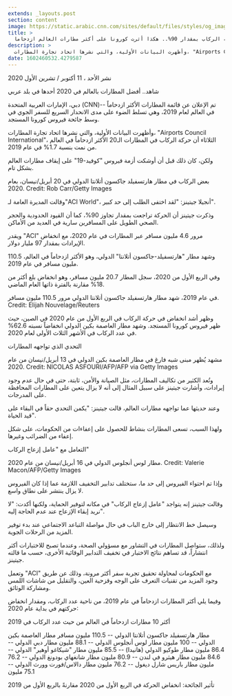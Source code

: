 ```yaml
--- 
extends: _layouts.post 
section: content 
image: https://static.arabic.cnn.com/sites/default/files/styles/og_image_v1/public/2020/10/11/images/200518191748-atlanta-airport-2020.jpg?itok=Y9-qSot9 
title: > 
  هبوط حركة الركاب بمقدار 90%.. هكذا أثرت كورونا على أكثر مطارات العالم ازدحاما 
description: > 
  وأظهرت البيانات الأولية، والتي نشرها اتحاد تجارة المطارات، "Airports Council International"، الثلاثاء أن حركة الركاب في المطارات الـ20 الأكثر ازدحاماً في العالم من نمت بنسبة 1.7% في عام 2019.بعض الركاب في مطار هارتسفيلد جاكسون أتلانتا الدولي في 20 أبريل/نيسان، بعام 2020. Credit: Rob Carr/Getty Imagesوقالت المديرة العامة لـ"ACI World"، أنجيلا جيتينز: "لقد اختفى الطلب إلى حد كبير".ويقدر "ACI" مرور 4.6 مليون مسافر عبر المطارات في عام 2020، مع انخفاض الإيرادات بمقدار 97 مليار دولار.Credit: Elijah Nouvelage/Reutersوظهر أشد انخفاض في حركة الركاب في الربع الأول من عام 2020 في الصين، حيث ظهر فيروس كورونا المستجد.وقالت جيتينز إنه يتواجد "عامل إزعاج الركاب" في مكانه لتوفير الحماية، ولكنها أكدت: "لا نريد إبقاء الإزعاج عند عدم الحاجة إليه". 
date: 1602460532.4279587 
--- 
```

نشر الأحد ، 11 أكتوبر / تشرين الأول 2020

شاهد.. أفضل المطارات بالعالم في 2020 أحدها في بلد عربي

دبي، الإمارات العربية المتحدة (CNN)-- تم الإعلان عن قائمة المطارات الأكثر ازدحاماً في العالم لعام 2019، وهي تسلط الضوء على مدى الانحدار السريع للسفر الجوي في وسط جائحة فيروس كورونا المستجد.

وأظهرت البيانات الأولية، والتي نشرها اتحاد تجارة المطارات، "Airports Council International"، الثلاثاء أن حركة الركاب في المطارات الـ20 الأكثر ازدحاماً في العالم من نمت بنسبة 1.7% في عام 2019.

ولكن، كان ذلك قبل أن أوشكت أزمة فيروس "كوفيد-19" على إيقاف مطارات العالم بشكل تام.

بعض الركاب في مطار هارتسفيلد جاكسون أتلانتا الدولي في 20 أبريل/نيسان، بعام 2020. Credit: Rob Carr/Getty Images

وقالت المديرة العامة لـ"ACI World"، أنجيلا جيتينز: "لقد اختفى الطلب إلى حد كبير".

وذكرت جيتينز أن الحركة تراجعت بمقدار تجاوز 90%، كما أن القيود الحدودية والحجر الصحي الطويل على المسافرين سارية في العديد من الأماكن.

ويقدر "ACI" مرور 4.6 مليون مسافر عبر المطارات في عام 2020، مع انخفاض الإيرادات بمقدار 97 مليار دولار.

وشهد مطار "هارتسفيلد-جاكسون أتلانتا" الدولي، وهو الأكثر ازدحاماً في العالم، 110.5 مليون مسافر في عام 2019.

وفي الربع الأول من 2020، سجل المطار 20.7 مليون مسافر، وهو انخفاض بلغ أكثر من 18% مقارنة بالفترة ذاتها العام الماضي.

في عام 2019، شهد مطار هارتسفيلد جاكسون أتلانتا الدولي مرور 110.5 مليون مسافر. Credit: Elijah Nouvelage/Reuters

وظهر أشد انخفاض في حركة الركاب في الربع الأول من عام 2020 في الصين، حيث ظهر فيروس كورونا المستجد. وشهد مطار العاصمة بكين الدولي انخفاضاً نسبته 62.6% في عدد الركاب في الأشهر الثلاث الأولى لعام 2020.

التحدي الذي تواجهه المطارات

مشهد يُظهر مبنى شبه فارغ في مطار العاصمة بكين الدولي في 13 أبريل/نيسان من عام 2020. Credit: NICOLAS ASFOURI/AFP/AFP via Getty Images

وتُعد الكثير من تكاليف المطارات، مثل الصيانة والأمن، ثابتة، حتى في حال عدم وجود إيرادات، وأشارت جيتينز على سبيل المثال إلى أنه لا يزال يتعين على المطارات المحافظة على المدرجات.

وعند حديثها عما تواجهه مطارات العالم، قالت جيتينز: "يكمن التحدي حقاً في البقاء على قيد الحياة".

ولهذا السبب، تسعى المطارات بنشاط للحصول على إعفاءات من الحكومات، على شكل إعفاء من الضرائب وغيرها.

التعامل مع "عامل إزعاج الركاب"

مطار لوس أنجلوس الدولي في 16 أبريل/نيسان من عام 2020. Credit: Valerie Macon/AFP/Getty Images

وإذا تم احتواء الفيروس إلى حد ما، ستختلف تدابير التخفيف اللازمة عما إذا كان الفيروس لا يزال ينتشر على نطاق واسع.

وقالت جيتينز إنه يتواجد "عامل إزعاج الركاب" في مكانه لتوفير الحماية، ولكنها أكدت: "لا نريد إبقاء الإزعاج عند عدم الحاجة إليه".

وسيصل خط الانتظار إلى خارج الباب في حال مواصلة التباعد الاجتماعي عند بدء توفير المزيد من الرحلات الجوية.

ولذلك، ستواصل المطارات في التشاور مع مسؤولي الصحة، وعندما تصبح للاختبارات أكثر انتشاراً، قد تساهم نتائج الاختبار في تخفيف التدابير الوقائية الأخرى، حسب ما قالته جيتينز.

وتعمل "ACI" مع الحكومات لمحاولة تحقيق تجربة سفر أكثر مرونة، وذلك عن طريق وجود المزيد من تقنيات التعرف على الوجه وقزحية العين، والتقليل من شاشات اللمس ومشاركة الوثائق.

وفيما يلي أكثر المطارات ازدحاماً في عام 2019، من ناحية عدد الركاب، ومقدار انخفاض حركتهم في بداية عام 2020:

أكثر 10 مطارات ازدحاماً في العالم من حيث عدد الركاب في 2019

مطار هارتسفيلد جاكسون أتلانتا الدولي -- 110.5 مليون مسافر مطار العاصمة بكين الدولي -- 100 مليون مطار لوس أنجلوس الدولي -- 88.1 مليون مطار دبي الدولي -- 86.4 مليون مطار طوكيو الدولي (هانيدا) -- 85.5 مليون مطار "شيكاغو أوهير" الدولي -- 84.6 مليون مطار هيثرو في لندن -- 80.9 مليون مطار شانغهاي بودونغ الدولي -- 76.2 مليون مطار باريس شارل ديغول -- 76.2 مليون مطار دالاس/فورت وورث الدولي -- 75.1 مليون

تأثير الجائحة: انخفاض الحركة في الربع الأول من 2020 مقارنةً بالربع الأول من 2019